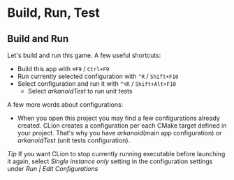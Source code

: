 # Build, Run, Test

## Build and Run
Let's build and run this game. A few useful shortcuts:
* Build this app with `⌘F9` / `Ctrl+F9`
* Run currently selected configuration with `^R` / `Shift+F10`
* Select configuration and run it with `^⌥R` / `Shift+Alt+F10`
    * Select _arkanoidTest_ to run unit tests

A few more words about configurations:
* When you open this project you may find a few configurations already created. CLion creates a configuration per each CMake target defined in your project. That's why you have _arkanoid_(main app configuration) or _arkanoidTest_ (unit tests configuration).

_Tip_ If you want CLion to stop currently running executable before launching it again, select _Single instance only_ setting in the configuration settings under _Run | Edit Configurations_